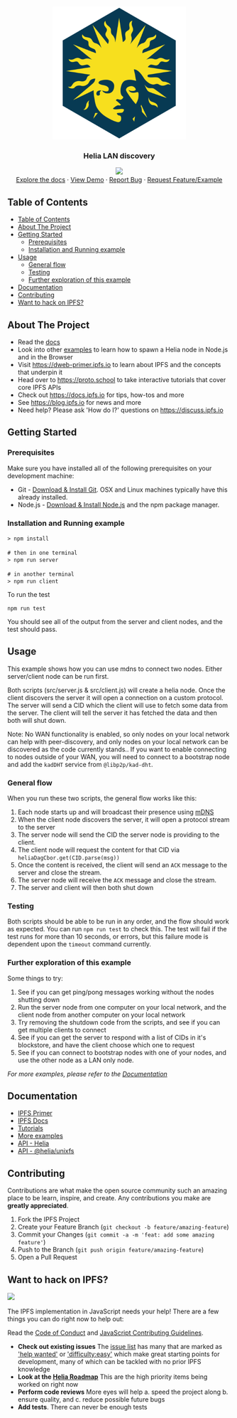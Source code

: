 <p align="center">
  <a href="https://github.com/ipfs/helia" title="Helia">
    <img src="https://raw.githubusercontent.com/ipfs/helia/main/assets/helia.png" alt="Helia logo" width="300" />
  </a>
</p>

<h3 align="center"><b>Helia LAN discovery</b></h3>

<p align="center">
  <img src="https://raw.githubusercontent.com/jlord/forkngo/gh-pages/badges/cobalt.png" width="200">
  <br>
  <a href="https://ipfs.github.io/helia/modules/helia.html">Explore the docs</a>
  ·
  <a href="https://codesandbox.io/p/sandbox/infallible-haibt-e3lcd4">View Demo</a>
  ·
  <a href="https://github.com/ipfs-examples/helia-examples/issues">Report Bug</a>
  ·
  <a href="https://github.com/ipfs-examples/helia-examples/issues">Request Feature/Example</a>
</p>

## Table of Contents

- [Table of Contents](#table-of-contents)
- [About The Project](#about-the-project)
- [Getting Started](#getting-started)
  - [Prerequisites](#prerequisites)
  - [Installation and Running example](#installation-and-running-example)
- [Usage](#usage)
  - [General flow](#general-flow)
  - [Testing](#testing)
  - [Further exploration of this example](#further-exploration-of-this-example)
- [Documentation](#documentation)
- [Contributing](#contributing)
- [Want to hack on IPFS?](#want-to-hack-on-ipfs)

## About The Project

- Read the [docs](https://ipfs.github.io/helia/modules/helia.html)
- Look into other [examples](https://github.com/ipfs-examples/helia-examples) to learn how to spawn a Helia node in Node.js and in the Browser
- Visit https://dweb-primer.ipfs.io to learn about IPFS and the concepts that underpin it
- Head over to https://proto.school to take interactive tutorials that cover core IPFS APIs
- Check out https://docs.ipfs.io for tips, how-tos and more
- See https://blog.ipfs.io for news and more
- Need help? Please ask 'How do I?' questions on https://discuss.ipfs.io

## Getting Started

### Prerequisites

Make sure you have installed all of the following prerequisites on your development machine:

- Git - [Download & Install Git](https://git-scm.com/downloads). OSX and Linux machines typically have this already installed.
- Node.js - [Download & Install Node.js](https://nodejs.org/en/download/) and the npm package manager.

### Installation and Running example

```console
> npm install

# then in one terminal
> npm run server

# in another terminal
> npm run client
```

To run the test

```console
npm run test
```

You should see all of the output from the server and client nodes, and the test should pass.

## Usage

This example shows how you can use mdns to connect two nodes. Either server/client node can be run first.

Both scripts (src/server.js & src/client.js) will create a helia node.  Once the client discovers the server it will open a connection on a custom protocol.  The server will send a CID which the client will use to fetch some data from the server.  The client will tell the server it has fetched the data and then both will shut down.

Note: No WAN functionality is enabled, so only nodes on your local network can help with peer-discovery, and only nodes on your local network can be discovered as the code currently stands.. If you want to enable connecting to nodes outside of your WAN, you will need to connect to a bootstrap node and add the `kadDHT` service from `@libp2p/kad-dht`.

### General flow

When you run these two scripts, the general flow works like this:

1. Each node starts up and will broadcast their presence using [mDNS](https://en.wikipedia.org/wiki/Multicast_DNS)
2. When the client node discovers the server, it will open a protocol stream to the server
3. The server node will send the CID the server node is providing to the client.
4. The client node will request the content for that CID via `heliaDagCbor.get(CID.parse(msg))`
5. Once the content is received, the client will send an `ACK` message to the server and close the stream.
6. The server node will receive the `ACK` message and close the stream.
7. The server and client will then both shut down

### Testing

Both scripts should be able to be run in any order, and the flow should work as expected. You can run `npm run test` to check this. The test will fail if the test runs for more than 10 seconds, or errors, but this failure mode is dependent upon the `timeout` command currently.

### Further exploration of this example

Some things to try:

1. See if you can get ping/pong messages working without the nodes shutting down
1. Run the server node from one computer on your local network, and the client node from another computer on your local network
1. Try removing the shutdown code from the scripts, and see if you can get multiple clients to connect
1. See if you can get the server to respond with a list of CIDs in it's blockstore, and have the client choose which one to request
1. See if you can connect to bootstrap nodes with one of your nodes, and use the other node as a LAN only node.


_For more examples, please refer to the [Documentation](#documentation)_

## Documentation

- [IPFS Primer](https://dweb-primer.ipfs.io/)
- [IPFS Docs](https://docs.ipfs.io/)
- [Tutorials](https://proto.school)
- [More examples](https://github.com/ipfs-examples/helia-examples)
- [API - Helia](https://ipfs.github.io/helia/modules/helia.html)
- [API - @helia/unixfs](https://ipfs.github.io/helia-unixfs/modules/helia.html)

## Contributing

Contributions are what make the open source community such an amazing place to be learn, inspire, and create. Any contributions you make are **greatly appreciated**.

1. Fork the IPFS Project
2. Create your Feature Branch (`git checkout -b feature/amazing-feature`)
3. Commit your Changes (`git commit -a -m 'feat: add some amazing feature'`)
4. Push to the Branch (`git push origin feature/amazing-feature`)
5. Open a Pull Request

## Want to hack on IPFS?

[![](https://cdn.rawgit.com/jbenet/contribute-ipfs-gif/master/img/contribute.gif)](https://github.com/ipfs/community/blob/master/CONTRIBUTING.md)

The IPFS implementation in JavaScript needs your help! There are a few things you can do right now to help out:

Read the [Code of Conduct](https://github.com/ipfs/community/blob/master/code-of-conduct.md) and [JavaScript Contributing Guidelines](https://github.com/ipfs/community/blob/master/CONTRIBUTING_JS.md).

- **Check out existing issues** The [issue list](https://github.com/ipfs/helia/issues) has many that are marked as ['help wanted'](https://github.com/ipfs/helia/issues?q=is%3Aissue+is%3Aopen+sort%3Aupdated-desc+label%3A%22help+wanted%22) or ['difficulty:easy'](https://github.com/ipfs/helia/issues?q=is%3Aissue+is%3Aopen+sort%3Aupdated-desc+label%3Adifficulty%3Aeasy) which make great starting points for development, many of which can be tackled with no prior IPFS knowledge
- **Look at the [Helia Roadmap](https://github.com/ipfs/helia/blob/main/ROADMAP.md)** This are the high priority items being worked on right now
- **Perform code reviews** More eyes will help
  a. speed the project along
  b. ensure quality, and
  c. reduce possible future bugs
- **Add tests**. There can never be enough tests

[cid]: https://docs.ipfs.tech/concepts/content-addressing  "Content Identifier"
[Uint8Array]: https://developer.mozilla.org/en-US/docs/Web/JavaScript/Reference/Global_Objects/Uint8Array
[libp2p]: https://libp2p.io
